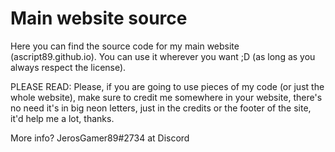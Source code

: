 # Main website source
Here you can find the source code for my main website (ascript89.github.io).
You can use it wherever you want ;D (as long as you always respect the license).

PLEASE READ:
Please, if you are going to use pieces of my code (or just the whole website),
make sure to credit me somewhere in your website, there's no need it's in big
neon letters, just in the credits or the footer of the site, it'd help me a lot,
thanks.

More info? JerosGamer89#2734 at Discord
